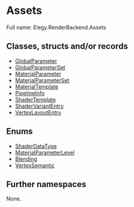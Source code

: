﻿
# Assets

Full name: Elegy.RenderBackend.Assets

## Classes, structs and/or records

* [GlobalParameter](GlobalParameter.md)
* [GlobalParameterSet](GlobalParameterSet.md)
* [MaterialParameter](MaterialParameter.md)
* [MaterialParameterSet](MaterialParameterSet.md)
* [MaterialTemplate](MaterialTemplate.md)
* [PipelineInfo](PipelineInfo.md)
* [ShaderTemplate](ShaderTemplate.md)
* [ShaderVariantEntry](ShaderVariantEntry.md)
* [VertexLayoutEntry](VertexLayoutEntry.md)

## Enums

* [ShaderDataType](ShaderDataType.md)
* [MaterialParameterLevel](MaterialParameterLevel.md)
* [Blending](Blending.md)
* [VertexSemantic](VertexSemantic.md)

## Further namespaces

None.

